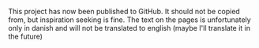 This project has now been published to GitHub. It should not be copied from, but inspiration seeking is fine. The text on the pages is unfortunately only in danish and will not be translated to english (maybe I'll translate it in the future)
